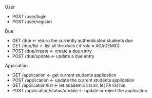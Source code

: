 
User
- POST /user/login
- POST /user/register

Due
- GET /due <-  return the currently authenticated students due
- GET /due/list <- list all the dues ( if role = ACADEMIC)
- POST /due/create <-  create a due entry
- POST /due/update <- update a due entry


Application
- GET /application <-  get current students application
- POST /application <- update the current students application
- GET /application/list <- let academic list all, let FA list his
- POST /application/status/update <-  update or reject the application